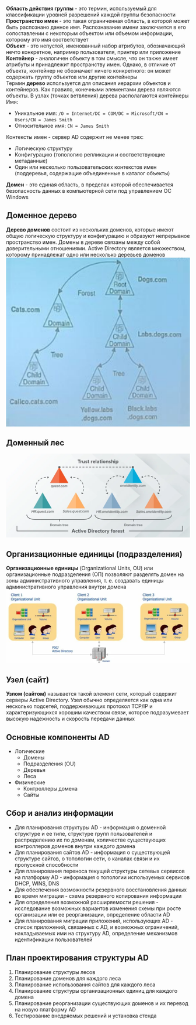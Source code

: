 **Область действия группы** - это термин, используемый для классификации уровней разрешений каждой группы безопасности  
**Пространство имен** - это такая ограниченная область, в которой может быть распознано данное имя. Распознавание имени заключается в его сопоставлении с некоторым объектом или объемом информации, которому это имя соответствует  
**Объект** - это непустой, именованный набор атрибутов, обозначающий нечто конкретное, например пользователя, принтер или приложение  
**Контейнер** - аналогичен объекту в том смысле, что он также имеет атрибуты и принадлежит пространству имен. Однако, в отличие от объекта, контейнер не обозначает ничего конкретного: он может содержать группу объектов или другие контейнеры  
Термин **дерево** используется для описания иерархии объектов и контейнеров. Как правило, конечными элементами дерева являются объекты. В узлах (точках ветвления) дерева располагаются контейнеры  
Имя:
- Уникальное имя: `/O = Internet/DC = COM/DC = Microsoft/CN = Users/CN = James Smith`
- Относительное имя: `CN = James Smith`
  
Контексты имен - сервер AD содержит не менее трех:
- Логическую структуру
- Конфигурацию (топологию репликации и соответствующие метаданные)
- Один или несколько пользовательских контекстов имен (поддеревья, содержащие объединенные в каталог объекты)
  
**Домен** - это единая область, в пределах которой обеспечивается безопасность данных в компьютерной сети под управлением ОС Windows
## Доменное дерево
**Дерево доменов** состоит из нескольких доменов, которые имеют общую логическую структуру и конфигурацию и образуют непрерывное пространство имен. Домены в дереве связаны между собой доверительными отношениями. Active Directory является множеством, которому принадлежат одно или несколько деревьев доменов  
![Доменное дерево](../Pictures/02_01.%20Доменное%20дерево.png)  
## Доменный лес
![Доменный лес](../Pictures/02_02.%20Доменный%20лес.png)
## Организационные единицы (подразделения)
**Организационные единицы** (Organizational Units, OU) или организационные подразделения (ОП) позволяют разделять домен на зоны административного управления, т. е. создавать единицы административного управления внутри домена  
![Организационные единицы](../Pictures/02_03.%20Организационные%20единицы.png)  
## Узел (сайт)
**Узлом (сайтом)** называется такой элемент сети, который содержит серверы Active Directory. Узел обычно определяется как одна или несколько подсетей, поддерживающих протокол TCP/IP и характеризующихся хорошим качеством связи, которое подразумевает высокую надежность и скорость передачи данных
## Основные компоненты AD
- Логические
	- Домены
	- Подразделения (OU)
	- Деревья
	- Леса
- Физические
	- Контроллеры домена
	- Сайты
## Сбор и анализ информации
- Для планирования структуры AD - информация о доменной структуре и ее типе, структуре групп пользователей и распределению их по доменам, количестве существующих контроллеров доменов внутри каждого домена
- Для планирования сайтов AD - информация о существующей структуре сайтов, о топологии сети, о каналах связи и их пропускной способности
- Для планирования переноса текущей структуры сетевых сервисов на платформу AD - информация о топологии используемых сервисов DHCP, WINS, DNS
- Для обеспечения возможности резервного восстановления данных во время миграции - схема резервного копирования информации
- Для определения возможной расширяемости решения - исследование возможных вариантов изменения схемы при росте организации или ее реорганизации, определение области AD
- Для планирования миграции приложений, использующих AD - список приложений, связанных с AD, и возможных ограничений, накладываемых ими на структуру AD, определение механизмов идентификации пользователей
## План проектирования структуры AD
1. Планирование структуры лесов
2. Планирование доменов для каждого леса
3. Планирование использования сайтов для каждого леса
4. Планирование структуры организационных единиц для каждого домена
5. Планирование реорганизации существующих доменов и их перевод на новую платформу AD
6. Тестирование внедряемых решений и установка стенда